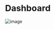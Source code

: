 # Dashboard
![image](https://user-images.githubusercontent.com/28312351/229280402-4732b02f-7b06-47b9-b1e1-60166f2ba75e.png)
